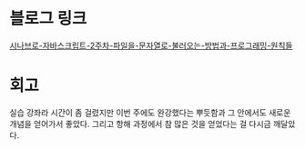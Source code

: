 # 블로그 링크
[시나브로-자바스크립트-2주차-파일을-문자열로-불러오는-방법과-프로그래밍-원칙들](https://velog.io/@khjbest/시나브로-자바스크립트-2주차-파일을-문자열로-불러오는-방법과-프로그래밍-원칙들)

# 회고
실습 강좌라 시간이 좀 걸렸지만 이번 주에도 완강했다는 뿌듯함과 그 안에서도 새로운 개념을 얻어가서 좋았다. 그리고 항해 과정에서 참 많은 것을 얻었다는 걸 다시금 깨달았다.